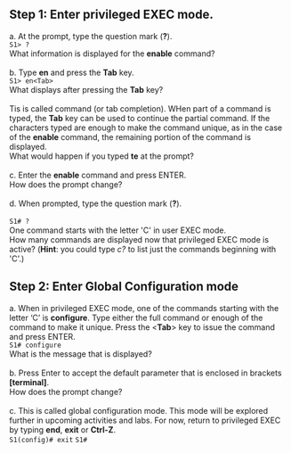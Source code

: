 ## Step 1: Enter privileged EXEC mode.
a. At the prompt, type the question mark (**?**).<br>
`S1> ?`<br>
What information is displayed for the **enable** command?<br><br>
b. Type **en** and press the **Tab** key.<br>
`S1> en<Tab>`<br>
What displays after pressing the **Tab** key?<br><br>
Tis is called command (or tab completion). WHen part of a command is typed, the **Tab** key can be used to continue the partial command. If the characters typed are enough to make the command unique, as in the case of the **enable** command, the remaining portion of the command is displayed.<br>
What would happen if you typed **te<Tab>** at the prompt?<br><br>
c. Enter the **enable** command and press ENTER.<br>
How does the prompt change?<br><br>
d. When prompted, type the question mark (**?**).<br><br>
`S1# ?`<br>
One command starts with the letter 'C' in user EXEC mode.<br>
How many commands are displayed now that privileged EXEC mode is active? (**Hint**: you could type *c?* to list just the commands beginning with 'C'.)
## Step 2: Enter Global Configuration mode
a. When in privileged EXEC mode, one of the commands starting with the letter ‘C’ is **configure**. Type either the full command or enough of the command to make it unique. Press the <**Tab**> key to issue the command and press ENTER.<br>
`S1# configure`<br>
What is the message that is displayed?<br><br>
b. Press Enter to accept the default parameter that is enclosed in brackets **[terminal]**.<br>
How does the prompt change?<br><br>
c. This is called global configuration mode. This mode will be explored further in upcoming activities and labs. For now, return to privileged EXEC by typing **end**, **exit** or **Ctrl-Z**.<br>
`S1(config)# exit`
`S1#`
